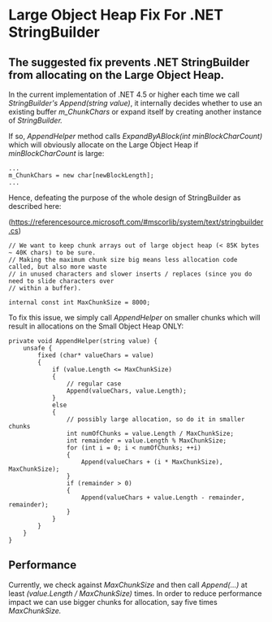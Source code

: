 # Large Object Heap Fix For .NET StringBuilder
## The suggested fix prevents .NET StringBuilder from allocating on the Large Object Heap.

In the current implementation of .NET 4.5 or higher each time we call *StringBuilder's* *Append(string value)*, it internally decides whether to use an existing buffer *m_ChunkChars* or expand itself by creating another instance of *StringBuilder.*

If so, *AppendHelper* method calls *ExpandByABlock(int minBlockCharCount)* which will obviously allocate on the Large Object Heap if *minBlockCharCount* is large:  


```
...
m_ChunkChars = new char[newBlockLength];
...
```

Hence, defeating the purpose of the whole design of StringBuilder as described here:

(https://referencesource.microsoft.com/#mscorlib/system/text/stringbuilder.cs)


```
// We want to keep chunk arrays out of large object heap (< 85K bytes ~ 40K chars) to be sure.
// Making the maximum chunk size big means less allocation code called, but also more waste
// in unused characters and slower inserts / replaces (since you do need to slide characters over
// within a buffer).  

internal const int MaxChunkSize = 8000;
```
        
        
To fix this issue, we simply call *AppendHelper* on smaller chunks which will result in allocations on the Small Object Heap ONLY:

```
private void AppendHelper(string value) {
    unsafe {
        fixed (char* valueChars = value)
        {
            if (value.Length <= MaxChunkSize)
            {
                // regular case
                Append(valueChars, value.Length);
            }
            else
            {
                // possibly large allocation, so do it in smaller chunks
                int numOfChunks = value.Length / MaxChunkSize;
                int remainder = value.Length % MaxChunkSize;
                for (int i = 0; i < numOfChunks; ++i)
                {
                    Append(valueChars + (i * MaxChunkSize), MaxChunkSize);
                }
                if (remainder > 0)
                {
                    Append(valueChars + value.Length - remainder, remainder);
                }
            }
        }
    }
}
```

## Performance

Currently, we check against *MaxChunkSize* and then call *Append(...)* at least *(value.Length / MaxChunkSize)* times. In order to reduce performance impact we can use bigger chunks for allocation, say five times *MaxChunkSize.*
